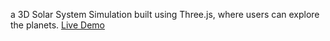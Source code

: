a 3D Solar System Simulation built using Three.js, where users can explore the planets. 
[Live Demo](https://vercel.com/sameh-walids-projects/solar-system)
